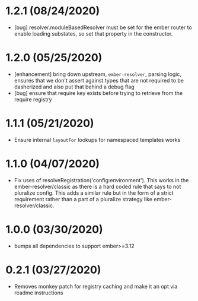 # 1.2.1 (08/24/2020)

- [bug] resolver.moduleBasedResolver must be set for the ember router to enable loading substates, so set that property in the constructor.

# 1.2.0 (05/25/2020)

- [enhancement] bring down upstream, `ember-resolver`, parsing logic, ensures that we don't assert against types that are not required to be dasherized and also put that behind a debug flag
- [bug] ensure that require key exists before trying to retrieve from the require registry

# 1.1.1 (05/21/2020)

- Ensure internal `layoutFor` lookups for namespaced templates works

# 1.1.0 (04/07/2020)

- Fix uses of resolveRegistration('config:environment'). This works in the ember-resolver/classic as there is a hard coded rule that says to not pluralize config. This adds a similar rule but in the form of a strict requirement rather than a part of a pluralize strategy like ember-resolver/classic.

# 1.0.0 (03/30/2020)

- bumps all dependencies to support ember>=3.12

# 0.2.1 (03/27/2020)

- Removes monkey patch for registry caching and make it an opt via readme instructions
